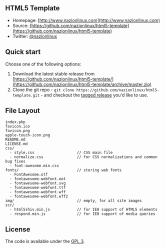 ## HTML5 Template

* Homepage: [http://www.nazionlinux.com](http://www.nazionlinux.com)
* Source: [https://github.com/nazionlinux/html5-template](https://github.com/nazionlinux/html5-template)
* Twitter: [@nazionlinux](https://twitter.com/nazionlinux)


## Quick start

Choose one of the following options:

1. Download the latest stable release from
   [https://github.com/nazionlinux/html5-template/](https://github.com/nazionlinux/html5-template/archive/master.zip)
2. Clone the git repo - `git clone
   https://github.com/nazionlinux/html5-template.git` - and checkout the
   [tagged release](https://github.com/nazionlinux/html5-template/releases)
   you'd like to use.


## File Layout

    index.php
    favicon.ico
    favicon.png
    apple-touch-icon.png
    README.md                     
    LICENSE.md
    css/  
      - style.css                   // CSS main file
      - normalize.css               // for CSS normalizations and common bug fixes
      - font-awesome.min.css
    fonts/                          // storing web fonts
      - FontAwesome.otf
      - fontawesome-webfont.eot
      - fontawesome-webfont.svg
      - fontawesome-webfont.ttf
      - fontawesome-webfont.wff
      - fontawesome-webfont.wff2
    img/                            // empty, for all site images
    scr/
      - html5shiv.min.js            // for IE8 support of HTML5 elements
      - respond.min.js              // for IE8 support of media queries


## License

The code is available under the [GPL 3](LICENSE.md).
